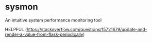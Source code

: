 # sysmon
An intuitive system performance monitoring tool

HELPFUL (https://stackoverflow.com/questions/15721679/update-and-render-a-value-from-flask-periodically)